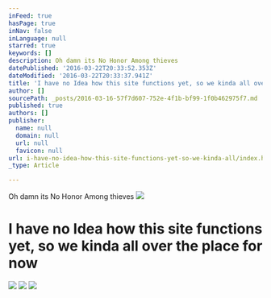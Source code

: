 ```yaml
---
inFeed: true
hasPage: true
inNav: false
inLanguage: null
starred: true
keywords: []
description: Oh damn its No Honor Among thieves
datePublished: '2016-03-22T20:33:52.353Z'
dateModified: '2016-03-22T20:33:37.941Z'
title: 'I have no Idea how this site functions yet, so we kinda all over the place for now'
author: []
sourcePath: _posts/2016-03-16-57f7d607-752e-4f1b-bf99-1f0b462975f7.md
published: true
authors: []
publisher:
  name: null
  domain: null
  url: null
  favicon: null
url: i-have-no-idea-how-this-site-functions-yet-so-we-kinda-all/index.html
_type: Article

---
```

Oh damn its No Honor Among thieves
![](https://s3-us-west-2.amazonaws.com/the-grid-img/p/8cde7cb7752446b00ed4ccd5ebc3141fe5305142.jpg)

# I have no Idea how this site functions yet, so we kinda all over the place for now
![](https://s3-us-west-2.amazonaws.com/the-grid-img/p/06360c6597f4046e15b46ba4bec5dce79a7f0931.png)
![](https://the-grid-user-content.s3-us-west-2.amazonaws.com/0924cb04-f65e-4810-bce5-c1cc2713f5ea.jpg)
![](https://the-grid-user-content.s3-us-west-2.amazonaws.com/0729964a-200e-4d9a-84bd-f3dcd3caa7d4.jpg)